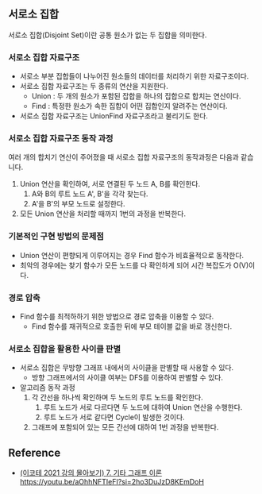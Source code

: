 ## 서로소 집합

서로소 집합(Disjoint Set)이란 공통 원소가 없는 두 집합을 의미한다.

### 서로소 집합 자료구조

- 서로소 부분 집합들이 나누어진 원소들의 데이터를 처리하기 위한 자료구조이다.
- 서로소 집합 자료구조는 두 종류의 연산을 지원한다.
    - Union : 두 개의 원소가 포함된 잡합을 하나의 집합으로 합치는 연산이다.
    - Find : 특정한 원소가 속한 집합이 어떤 집합인지 알려주는 연산이다.
- 서로소 집합 자료구조는 UnionFind 자료구조라고 불리기도 한다.

### 서로소 집합 자료구조 동작 과정

여러 개의 합치기 연산이 주어졌을 때 서로소 집합 자료구조의 동작과정은 다음과 같습니다.

1. Union 연산을 확인하여, 서로 연결된 두 노드 A, B를 확인한다.
    1. A와 B의 루트 노드 A', B'을 각각 찾는다.
    2. A'을 B'의 부모 노드로 설정한다.
2. 모든 Union 연산을 처리할 때까지 1번의 과정을 반복한다.

### 기본적인 구현 방법의 문제점

- Union 연산이 편향되게 이루어지는 경우 Find 함수가 비효율적으로 동작한다.
- 최악의 경우에는 찾기 함수가 모든 노드를 다 확인하게 되어 시간 복잡도가 O(V)이다.

### 경로 압축

- Find 함수를 최적하하기 위한 방법으로 경로 압축을 이용할 수 있다.
    - Find 함수를 재귀적으로 호출한 뒤에 부모 테이블 값을 바로 갱신한다.

### 서로소 집합을 활용한 사이클 판별

- 서로소 집합은 무방향 그래프 내에서의 사이클을 판별할 때 사용할 수 있다.
    - 방향 그래프에서의 사이클 여부는 DFS를 이용하여 판별할 수 있다.
- 알고리즘 동작 과정
    1. 각 간선을 하나씩 확인하며 두 노드의 루트 노드를 확인한다.
        1. 루트 노드가 서로 다르다면 두 노드에 대하여 Union 연산을 수행한다.
        2. 루트 노드가 서로 같다면 Cycle이 발생한 것이다.
    2. 그래프에 포함되어 있는 모든 간선에 대하여 1번 과정을 반복한다.

## Reference

- [(이코테 2021 강의 몰아보기) 7. 기타 그래프 이론](https://youtu.be/aOhhNFTIeFI?si=2ho3DuJzD8KEmDoH)
https://youtu.be/aOhhNFTIeFI?si=2ho3DuJzD8KEmDoH